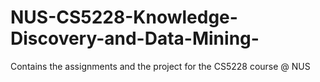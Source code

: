 # NUS-CS5228-Knowledge-Discovery-and-Data-Mining-
Contains the assignments and the project for the CS5228 course @ NUS
